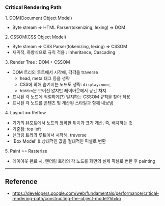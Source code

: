 ### Critical Rendering Path
1\. DOM(Document Object Model)
  - Byte stream => HTML Parser(tokenizing, lexing) => DOM
  
2\. CSSOM(CSS Object Model)
  - Byte stream => CSS Parser(tokenizing, lexing) => CSSOM
  - 재귀적, 하향식으로 규칙 적용 : Inheritance, Cascading
  
3\. Render Tree : DOM + CSSOM
  - DOM 트리의 루트에서 시작해, 각각을 traverse
    - head, meta 태그 등을 생략
    - CSS에 의해 숨겨지는 노드도 생략: `display:none`, 
    - `hidden`은 보이진 않지만 레이아웃에서 공간 차지
  - 표시된 각 노드에 적절하게(?) 일치하는 CSSOM 규칙을 찾아 적용
  - 표시된 각 노드를 콘텐츠 및 계산된 스타일과 함께 내보냄
  
4\. Layout == Reflow
  - 기기의 뷰포트에서 노드의 정확한 위치과 크기 계산. 즉, 배치하는 것
  - 기준점: top left
  - 렌더링 트리의 루트에서 시작해, traverse
  - 'Box Model' & 상대적인 값을 절대적인 픽셀로 변환
  
5\. Paint == Rasterize
  - 레이아웃 완료 시, 렌더링 트리의 각 노드를 화면의 실제 픽셀로 변환 후 painting

--- 

## Reference
- https://developers.google.com/web/fundamentals/performance/critical-rendering-path/constructing-the-object-model?hl=ko
